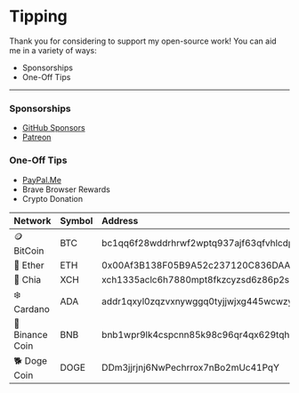 # Tipping

Thank you for considering to support my open-source work! You can aid me in a variety of ways:

- Sponsorships
- One-Off Tips

---

### Sponsorships

- [GitHub Sponsors](https://github.com/sponsors/erikmartens)
- [Patreon](https://patreon.com/erik_m_martens)

### One-Off Tips

- [PayPal.Me](https://www.paypal.me/erikmartens)
- Brave Browser Rewards
- Crypto Donation

| Network | Symbol | Address |
|:--|:--|:--|
| 🪙 BitCoin | BTC | bc1qq6f28wddrhrwf2wptq937ajf63qfvhlcdp3a36 |
| 💠 Ether | ETH | 0x00Af3B138F05B9A52c237120C836DAAB941C7217 |
| 🌱 Chia | XCH | xch1335aclc6h7880mpt8fkzcyzsd6z86p2szz7h02v55ya4w28pc5dq6unmwg |
| ❄️ Cardano | ADA | addr1qxyl0zqzvxnywggq0tyjjwjxg445wcwzy3x7wcplsn5aca5qzcu8sf87xfzvs56xm2suss4ffcg49p9ndzyv4484psdsx3pvxp |
| 🔸 Binance Coin | BNB | bnb1wpr9lk4cspcnn85k98c96qr4qx629tqhgrp4w9 |
| 🐕 Doge Coin | DOGE | DDm3jjrjnj6NwPechrrox7nBo2mUc41PqY |

